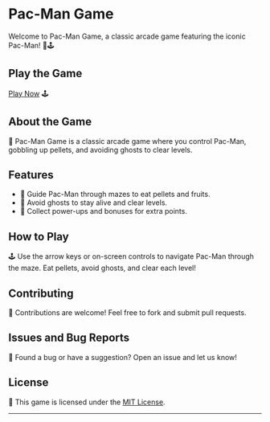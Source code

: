 # Pac-Man Game

Welcome to Pac-Man Game, a classic arcade game featuring the iconic Pac-Man! 🍒🕹️

## Play the Game

[Play Now](https://aryan0-1maurya.github.io/Pac-Man/) 🕹️

## About the Game

📜 Pac-Man Game is a classic arcade game where you control Pac-Man, gobbling up pellets, and avoiding ghosts to clear levels.

## Features

- 🍒 Guide Pac-Man through mazes to eat pellets and fruits.
- 👻 Avoid ghosts to stay alive and clear levels.
- 🌟 Collect power-ups and bonuses for extra points.

## How to Play

🕹️ Use the arrow keys or on-screen controls to navigate Pac-Man through the maze. Eat pellets, avoid ghosts, and clear each level!


## Contributing

🤝 Contributions are welcome! Feel free to fork and submit pull requests.

## Issues and Bug Reports

🐛 Found a bug or have a suggestion? Open an issue and let us know!

## License

📄 This game is licensed under the [MIT License](LICENSE).

---
